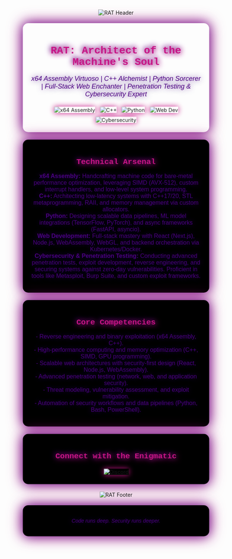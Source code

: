 <style>
  :root {
    --dark-purple: #4B0082;
    --dark-pink: #C71585;
    --shadow-purple: rgba(75, 0, 130, 0.8);
    --shadow-pink: rgba(199, 21, 133, 0.8);
  }
  .section {
    background: #000;
    padding: 20px;
    border-radius: 15px;
    box-shadow: 0 0 30px var(--shadow-purple), 0 0 40px var(--shadow-pink);
    margin: 20px 0;
  }
  .header {
    color: var(--dark-pink);
    text-shadow: 2px 2px 15px var(--dark-pink), -2px -2px 15px var(--dark-purple);
    font-family: 'Courier New', monospace;
  }
  .text {
    color: var(--dark-purple);
    font-family: 'Arial', sans-serif;
    text-shadow: 0 0 15px var(--shadow-purple);
  }
  .badge {
    margin: 5px;
    box-shadow: 0 0 15px var(--dark-pink);
    animation: pulse 2s infinite;
  }
  @keyframes pulse {
    0% { transform: scale(1); }
    50% { transform: scale(1.05); }
    100% { transform: scale(1); }
  }
</style>

<p align="center">
  <img src="https://capsule-render.vercel.app/api?type=waving&color=gradient&customColorList=6,11,20&height=180&section=header&text=RAT%20-%20x64%20Assembly%20%7C%20C%2B%2B%20%7C%20Python%20%7C%20Web%20Dev%20%7C%20Cybersecurity&fontSize=40&fontColor=C71585&animation=twinkling&fontAlignY=40&desc=Low-Level%20Wizardry%20%7C%20High-Level%20Architectures%20%7C%20Penetration%20Testing&descAlignY=65&descSize=20&descColor=4B0082" alt="RAT Header" />
</p>

<div align="center" class="section" style="background: url('[https://files.catbox.moe/5bhwkt.webm]') no-repeat center center; background-size: cover;">
  <h1 class="header">RAT: Architect of the Machine's Soul</h1>
  <p class="text" style="font-size: 18px;">
    <em>x64 Assembly Virtuoso | C++ Alchemist | Python Sorcerer | Full-Stack Web Enchanter | Penetration Testing & Cybersecurity Expert</em>
  </p>
  <img src="https://img.shields.io/badge/Assembly-x64-C71585?style=for-the-badge&logo=assemblyscript&logoColor=black&labelColor=000000&animated=true" alt="x64 Assembly" class="badge" />
  <img src="https://img.shields.io/badge/C%2B%2B-17%2B-4B0082?style=for-the-badge&logo=c%2B%2B&logoColor=black&labelColor=000000&animated=true" alt="C++" class="badge" />
  <img src="https://img.shields.io/badge/Python-3.11-C71585?style=for-the-badge&logo=python&logoColor=black&labelColor=000000&animated=true" alt="Python" class="badge" />
  <img src="https://img.shields.io/badge/Web-Full%20Stack-4B0082?style=for-the-badge&logo=html5&logoColor=black&labelColor=000000&animated=true" alt="Web Dev" class="badge" />
  <img src="https://img.shields.io/badge/Cybersecurity-Penetration%20Testing-C71585?style=for-the-badge&logo=shield&logoColor=black&labelColor=000000&animated=true" alt="Cybersecurity" class="badge" />
</div>

<div align="center" class="section">
  <h2 class="header"><b>Technical Arsenal</b></h2>
  <p class="text" style="font-size: 16px;">
    <b>x64 Assembly:</b> Handcrafting machine code for bare-metal performance optimization, leveraging SIMD (AVX-512), custom interrupt handlers, and low-level system programming.<br>
    <b>C++:</b> Architecting low-latency systems with C++17/20, STL metaprogramming, RAII, and memory management via custom allocators.<br>
    <b>Python:</b> Designing scalable data pipelines, ML model integrations (TensorFlow, PyTorch), and async frameworks (FastAPI, asyncio).<br>
    <b>Web Development:</b> Full-stack mastery with React (Next.js), Node.js, WebAssembly, WebGL, and backend orchestration via Kubernetes/Docker.<br>
    <b>Cybersecurity & Penetration Testing:</b> Conducting advanced penetration tests, exploit development, reverse engineering, and securing systems against zero-day vulnerabilities. Proficient in tools like Metasploit, Burp Suite, and custom exploit frameworks.<br>
  </p>
</div>

<div align="center" class="section">
  <h2 class="header"><b>Core Competencies</b></h2>
  <p class="text" style="font-size: 16px;">
    - Reverse engineering and binary exploitation (x64 Assembly, C++).<br>
    - High-performance computing and memory optimization (C++, SIMD, GPU programming).<br>
    - Scalable web architectures with security-first design (React, Node.js, WebAssembly).<br>
    - Advanced penetration testing (network, web, and application security).<br>
    - Threat modeling, vulnerability assessment, and exploit mitigation.<br>
    - Automation of security workflows and data pipelines (Python, Bash, PowerShell).<br>
  </p>
</div>

<div align="center" class="section">
  <h2 class="header"><b>Connect with the Enigmatic</b></h2>
  <a href="https://discord.gg/your-discord-invite" target="_blank">
    <img src="https://img.shields.io/badge/Discord-Join%20the%20Enigma-C71585?style=for-the-badge&logo=discord&logoColor=black&labelColor=000000&animated=true" alt="Discord" class="badge" />
  </a>
</div>

<p align="center">
  <img src="https://capsule-render.vercel.app/api?type=waving&color=gradient&customColorList=6,11,20&height=120&section=footer&fontSize=20&fontColor=C71585&animation=twinkling" alt="RAT Footer" />
</p>

<div align="center" class="section">
  <p class="text" style="font-size: 14px;">
    <em>Code runs deep. Security runs deeper.</em>
  </p>
</div>
